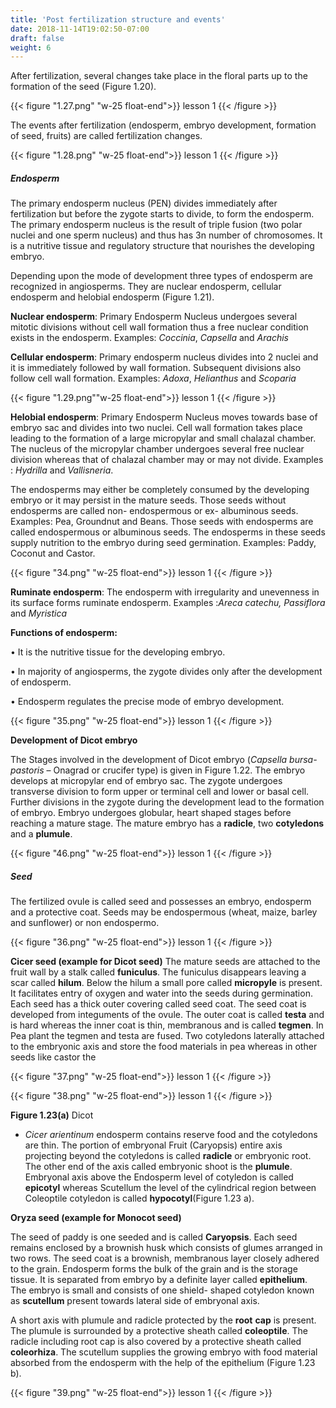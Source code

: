```yaml
---
title: 'Post fertilization structure and events'
date: 2018-11-14T19:02:50-07:00
draft: false
weight: 6
---
```



After fertilization, several changes take place in
the floral parts up to the formation of the seed
(Figure 1.20).

{{< figure "1.27.png" "w-25 float-end">}}
lesson 1
{{< /figure >}}

The events after fertilization (endosperm,
embryo development, formation of seed, fruits)
are called fertilization changes.



{{< figure "1.28.png" "w-25 float-end">}}
lesson 1
{{< /figure >}}



##### Endosperm


The primary endosperm nucleus (PEN)
divides immediately after fertilization but
before the zygote starts to divide, to form
the endosperm. The primary endosperm
nucleus is the result of triple fusion (two
polar nuclei and one sperm nucleus) and
thus has 3n number of chromosomes. It is
a nutritive tissue and regulatory structure
that nourishes the developing embryo.



Depending upon the mode of development
three types of endosperm are recognized in
angiosperms. They are nuclear endosperm,
cellular endosperm and helobial endosperm
(Figure 1.21).


**Nuclear endosperm**: Primary Endosperm
Nucleus undergoes several mitotic divisions
without cell wall formation thus a free nuclear
condition exists in the endosperm. Examples:
*Coccinia*, *Capsella* and *Arachis*



**Cellular endosperm**: Primary endosperm
nucleus divides into 2 nuclei and it is
immediately followed by wall formation.
Subsequent divisions also follow cell wall
formation. Examples: *Adoxa*, *Helianthus* and
*Scoparia*


{{< figure "1.29.png""w-25 float-end">}}
lesson 1
{{< /figure >}}



**Helobial endosperm**: Primary Endosperm
Nucleus moves towards base of embryo sac and
divides into two nuclei. Cell wall formation
takes place leading to the formation of a large
micropylar and small chalazal chamber. The
nucleus of the micropylar chamber undergoes
several free nuclear division whereas that
of chalazal chamber may or may not divide.
Examples : *Hydrilla* and *Vallisneria*.


The endosperms may either be completely
consumed by the developing embryo or it may
persist in the mature seeds. Those seeds without
endosperms are called non- endospermous or
ex- albuminous seeds. Examples: Pea, Groundnut and Beans. Those seeds with endosperms are
called endospermous or albuminous seeds. The
endosperms in these seeds supply nutrition to
the embryo during seed germination. Examples:
Paddy, Coconut and Castor.


{{< figure "34.png" "w-25 float-end">}}
lesson 1
{{< /figure >}}


**Ruminate endosperm**: The endosperm with
irregularity and unevenness in its surface forms
ruminate endosperm. Examples :*Areca catechu,*
*Passiflora* and *Myristica*


**Functions of endosperm:**


•	It is the nutritive tissue for the developing
embryo.


•  In majority of angiosperms, the zygote
divides only after the development of
endosperm.


•	Endosperm regulates the precise mode of embryo development.


{{< figure "35.png" "w-25 float-end">}}
lesson 1
{{< /figure >}}





**Development of Dicot embryo**


The Stages involved in the development
of Dicot embryo (*Capsella bursa-pastoris* –
Onagrad or crucifer type) is given in Figure
1.22. The embryo develops at micropylar
end of embryo sac. The zygote undergoes
transverse division to form upper or terminal
cell and lower or basal cell. Further divisions
in the zygote during the development lead to
the formation of embryo. Embryo undergoes
globular, heart shaped stages before reaching a
mature stage. The mature embryo has a **radicle**,
two **cotyledons** and a **plumule**.




{{< figure "46.png" "w-25 float-end">}}
lesson 1
{{< /figure >}}


##### Seed

The fertilized ovule is called seed and possesses
an embryo, endosperm and a protective coat.
Seeds may be endospermous (wheat, maize,
barley and sunflower) or non endospermo.


{{< figure "36.png" "w-25 float-end">}}
lesson 1
{{< /figure >}}


**Cicer seed (example for Dicot seed)**
The mature seeds are attached to the fruit
wall by a stalk called **funiculus**. The funiculus
disappears leaving a scar called **hilum**. Below
the hilum a small pore called **micropyle** is
present. It facilitates entry of oxygen and
water into the seeds during germination.
Each seed has a thick outer covering called
seed coat. The seed coat is developed from
integuments of the ovule. The outer coat is
called **testa** and is hard whereas the inner coat
is thin, membranous and is called **tegmen**.
In Pea plant the tegmen and testa are fused.
Two cotyledons laterally attached to the
embryonic axis and store the food materials
in pea whereas in other seeds like castor the




{{< figure "37.png" "w-25 float-end">}}
lesson 1
{{< /figure >}}



{{< figure "38.png" "w-25 float-end">}}
lesson 1
{{< /figure >}}



**Figure 1.23(a)**
Dicot
- *Cicer arientinum*
endosperm contains reserve food and the
cotyledons are thin. The portion of embryonal
Fruit (Caryopsis) entire
axis projecting beyond the cotyledons is
called **radicle** or embryonic root. The other
end of the axis called embryonic shoot is
the **plumule**. Embryonal axis above the
Endosperm
level of cotyledon is called **epicotyl** whereas
Scutellum the level of
the cylindrical region between
Coleoptile
cotyledon is called **hypocotyl**(Figure
1.23 a).



**Oryza seed (example for Monocot seed)**

The seed of paddy is one seeded and is called
**Caryopsis**. Each seed remains enclosed by
a brownish husk which consists of glumes
arranged in two rows. The seed coat is a
brownish, membranous layer closely adhered to
the grain. Endosperm forms the bulk of the grain
and is the storage tissue. It is separated from
embryo by a definite layer called **epithelium**.
The embryo is small and consists of one shield-
shaped cotyledon known as **scutellum** present
towards lateral side of embryonal axis.



A short axis with plumule and radicle protected
by the **root** **cap** is present. The plumule is
surrounded by a protective sheath called
**coleoptile**. The radicle including root cap
is also covered by a protective sheath called
**coleorhiza**. The scutellum supplies the growing
embryo with food material absorbed from the
endosperm with the help of the epithelium
(Figure 1.23 b).



{{< figure "39.png" "w-25 float-end">}}
lesson 1
{{< /figure >}}
